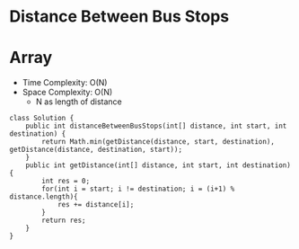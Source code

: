 # Distance Between Bus Stops
# Array
* Time Complexity: O(N)
* Space Complexity: O(N)
	* N as length of distance
```
class Solution {
    public int distanceBetweenBusStops(int[] distance, int start, int destination) {
        return Math.min(getDistance(distance, start, destination), getDistance(distance, destination, start));
    }  
    public int getDistance(int[] distance, int start, int destination){
        int res = 0;
        for(int i = start; i != destination; i = (i+1) % distance.length){
            res += distance[i];
        }
        return res;
    }
}
```